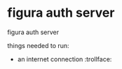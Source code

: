 # figura auth server
figura auth server  

things needed to run:
- an internet connection :trollface:
